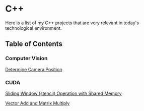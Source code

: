 # C++

Here is a list of my C++ projects that are very relevant in today's technological environment.

## Table of Contents

### Computer Vision

[Determine Camera Position](https://github.com/TallDave67/camera-location-system)


### CUDA

[Sliding Window (stencil) Operation with Shared Memory](https://github.com/TallDave67/cuda-nersc-hw02)

[Vector Add and Matrix Multiply](https://github.com/TallDave67/cuda-nersc-hw01)
